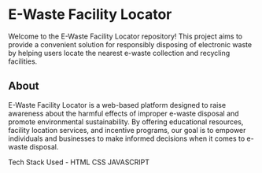 # E-Waste Facility Locator

Welcome to the E-Waste Facility Locator repository! This project aims to provide a convenient solution for responsibly disposing of electronic waste by helping users locate the nearest e-waste collection and recycling facilities.

## About

E-Waste Facility Locator is a web-based platform designed to raise awareness about the harmful effects of improper e-waste disposal and promote environmental sustainability. By offering educational resources, facility location services, and incentive programs, our goal is to empower individuals and businesses to make informed decisions when it comes to e-waste disposal.

Tech Stack Used -
       HTML CSS JAVASCRIPT
